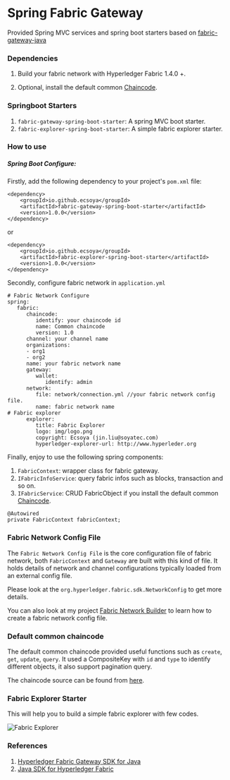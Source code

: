 # Spring Fabric Gateway

Provided Spring MVC services and spring boot starters based on [fabric-gateway-java](https://github.com/hyperledger/fabric-gateway-java)

### Dependencies

1. Build your fabric network with Hyperledger Fabric 1.4.0 +.

2. Optional, install the default common [Chaincode](https://github.com/ecsoya/spring-fabric-gateway/raw/master/spring-fabric-gateway/src/chaincode/common/chaincode.go).

### Springboot Starters

1. `fabric-gateway-spring-boot-starter`: A spring MVC boot starter.
2. `fabric-explorer-spring-boot-starter`: A simple fabric explorer starter.

### How to use

##### Spring Boot Configure:

Firstly, add the following dependency to your project's `pom.xml` file:

```
<dependency>
	<groupId>io.github.ecsoya</groupId>
	<artifactId>fabric-gateway-spring-boot-starter</artifactId>
	<version>1.0.0</version>
</dependency>
```

or


```
<dependency>
	<groupId>io.github.ecsoya</groupId>
	<artifactId>fabric-explorer-spring-boot-starter</artifactId>
	<version>1.0.0</version>
</dependency>
```

Secondly, configure fabric network in `application.yml`

```
# Fabric Network Configure      
spring:         
   fabric:
      chaincode: 
         identify: your chaincode id
         name: Common chaincode
         version: 1.0
      channel: your channel name
      organizations:
      - org1
      - org2
      name: your fabric network name
      gateway:
         wallet:
            identify: admin
      network:
         file: network/connection.yml //your fabric network config file.
         name: fabric network name
# Fabric explorer
      explorer: 
         title: Fabric Explorer
         logo: img/logo.png
         copyright: Ecsoya (jin.liu@soyatec.com)
         hyperledger-explorer-url: http://www.hyperleder.org

```

Finally, enjoy to use the following spring components:

1. `FabricContext`: wrapper class for fabric gateway.
2. `IFabricInfoService`: query fabric infos such as blocks, transaction and so on.
3. `IFabricService`: CRUD FabricObject if you install the default common [Chaincode](https://github.com/ecsoya/spring-fabric-gateway/raw/master/spring-fabric-gateway/src/chaincode/common/chaincode.go).

```
@Autowired
private FabricContext fabricContext;
```

### Fabric Network Config File

The `Fabric Network Config File` is the core configuration file of fabric network, both `FabricContext` and `Gateway` are built with this kind of file. It holds details of network and channel configurations typically loaded from an external config file. 

Please look at the `org.hyperledger.fabric.sdk.NetworkConfig` to get more details.

You can also look at my project [Fabric Network Builder](https://github.com/ecsoya/fabric-network-builder) to learn how to create a fabric network config file.

### Default common chaincode

The default common chaincode provided useful functions such as `create`, `get`, `update`, `query`. It used a CompositeKey with `id` and `type` to identify different objects, it also support pagination query.

The chaincode source can be found from [here](https://github.com/ecsoya/spring-fabric-gateway/raw/master/spring-fabric-gateway/src/chaincode/common/chaincode.go).

### Fabric Explorer Starter

This will help you to build a simple fabric explorer with few codes.

![Fabric Explorer](https://github.com/ecsoya/spring-fabric-gateway/raw/master/images/explorer-1.png)

### References

1. [Hyperledger Fabric Gateway SDK for Java](https://github.com/hyperledger/fabric-gateway-java)
2. [Java SDK for Hyperledger Fabric](https://github.com/hyperledger/fabric-sdk-java)